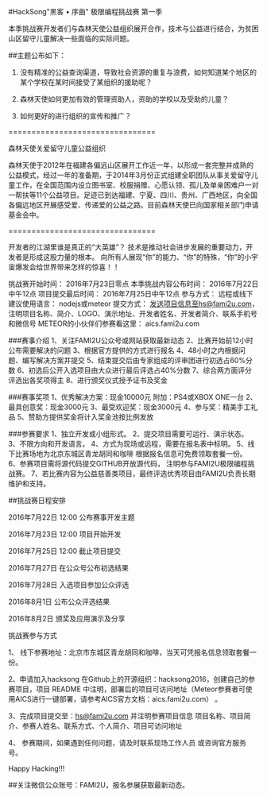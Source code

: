 #HackSong"黑客 • 序曲" 极限编程挑战赛 第一季

本季挑战赛开发者们与森林天使公益组织展开合作，技术与公益进行结合，为贫困山区留守儿童解决一些面临的实际问题。


##主题公布如下：

1. 没有精准的公益查询渠道，导致社会资源的重复与浪费，如何知道某个地区的某个学校在某时间接受了某组织的援助呢？

2. 森林天使如何更加有效的管理资助人，资助的学校以及受助的儿童？

3. 如何更好的进行组织的宣传和推广？


================================

森林天使关爱留守儿童公益组织


森林天使于2012年在福建各偏远山区展开工作近一年，以形成一套完整并成熟的公益模式，经过一年的准备期，于2014年3月份正式组建全职团队从事关爱留守儿童工作，在全国范围内设立图书室、校服捐赠、心愿认领、孤儿及单亲困难户一对一帮扶等11个公益项目。足迹已到达福建、宁夏、四川、贵州、广西地区，向全国各偏远地区开展感受爱、传递爱的公益之路。目前森林天使已向国家相关部门申请基金会中。


================================

开发者的江湖里谁是真正的“大英雄”？ 技术是推动社会进步发展的重要动力，开发者是形成这股力量的根本。 向所有人展现“你”的能力、“你”的特殊，“你”的小宇宙爆发会给世界带来怎样的惊喜！！



挑战赛开始时间：
2016年7月23日零点
本季挑战内容公布时间：
2016年7月22日中午12点
项目提交最后时间：
2016年7月25日中午12点
参与方式：
远程或线下
建议使用语言：
nodejs或meteor
提交方式：
发送项目信息至hs@fami2u.com，注明项目名称、简介、LOGO、演示地址、开发者姓名、开发者简介、联系手机号和微信号
METEOR的小伙伴们参赛看这里：
aics.fami2u.com





###赛事介绍
1、关注FAMI2U公众号或网站获取最新动态
2、比赛开始前12小时公布需要解决的问题
3、根据官方提供的方式进行报名
4、48小时之内根据问题、编写解决方案并提交
5、结束提交后由专家组成的评审团进行初选占60%分数
6、初选后公开入选项目由大众进行最后评选占40%分数
7、综合两方面评分评选出各奖项得主
8、进行颁奖仪式授予证书及奖金

###赛事奖项
1、优秀解决方案：现金10000元
附加：PS4或XBOX ONE一台 
2、最具创意奖：现金3000元
3、最受欢迎奖：现金3000元
4、参与奖：精美手工礼品
5、赞助方提供奖金将计入奖金池按比例发放

###参赛要求
1、独立开发或小组形式。
2、提交项目需要可运行、演示状态。
3、不限方向和开发语言。
4、方式为现场或远程，需要在报名表中标明。
5、线下比赛场地为北京东城区青龙胡同和咖啡
根据报名信息可免费领取套餐一份。
6、参赛项目需将源代码提交GITHUB开放源代码，
注明参与FAMI2U极限编程挑战赛。
7、若比赛内容为公益慈善类项目，最终评选优秀项目由FAMI2U负责长期维护和支持。


##挑战赛日程安排

2016年7月22日 12:00 公布赛事开发主题

2016年7月23日 12:00 项目开始开发

2016年7月25日 12:00 截止项目提交

2016年7月27日  在公众号公布初选结果

2016年7月28日 入选项目参加公众评选

2016年8月1日   公布公众评选结果

2016年8月2日  颁奖及应用演示及分享

挑战赛参与方式

1、 线下参赛地址：北京市东城区青龙胡同和咖啡，当天可凭报名信息领取套餐一份。

2、申请加入hacksong 在Github上的开源组织：hacksong2016，创建自己的参赛项目，项目 README 中注明，部署后的项目可访问地址（Meteor参赛者可使用AICS进行一键部署，请参考AICS官方文档：aics.fami2u.com） 。

3、完成项目提交至：hs@fami2u.com 并注明参赛项目信息
项目名称、项目简介、参赛人姓名、联系方式、个人简介、项目可访问地址

4、 参赛期间，如果遇到任何问题，请及时联系现场工作人员  或咨询官方服务号。

Happy Hacking!!!

##关注微信公众账号：FAMI2U，报名参展获取最新动态。